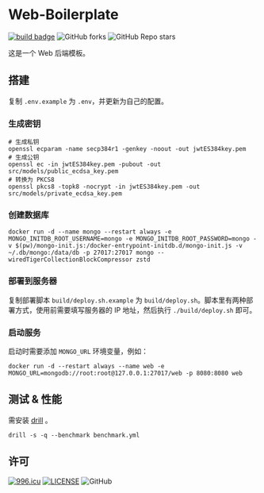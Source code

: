 # Web-Boilerplate

[![build badge](https://github.com/LJason77/Web-Boilerplate/actions/workflows/rust.yml/badge.svg?branch=master)](https://github.com/LJason77/Web-Boilerplate/actions/workflows/rust.yml)
![GitHub forks](https://img.shields.io/github/forks/LJason77/Web-Boilerplate?style=social)
![GitHub Repo stars](https://img.shields.io/github/stars/LJason77/Web-Boilerplate?style=social)

这是一个 Web 后端模板。

## 搭建

复制 `.env.example` 为 `.env`，并更新为自己的配置。

### 生成密钥

```shell
# 生成私钥
openssl ecparam -name secp384r1 -genkey -noout -out jwtES384key.pem
# 生成公钥
openssl ec -in jwtES384key.pem -pubout -out src/models/public_ecdsa_key.pem
# 转换为 PKCS8
openssl pkcs8 -topk8 -nocrypt -in jwtES384key.pem -out src/models/private_ecdsa_key.pem
```

### 创建数据库

```shell
docker run -d --name mongo --restart always -e MONGO_INITDB_ROOT_USERNAME=mongo -e MONGO_INITDB_ROOT_PASSWORD=mongo -v $(pw)/mongo-init.js:/docker-entrypoint-initdb.d/mongo-init.js -v ~/.db/mongo:/data/db -p 27017:27017 mongo --wiredTigerCollectionBlockCompressor zstd
```

### 部署到服务器

复制部署脚本 `build/deploy.sh.example` 为 `build/deploy.sh`。脚本里有两种部署方式，使用前需要填写服务器的 IP 地址，然后执行 `./build/deploy.sh` 即可。

### 启动服务

启动时需要添加 `MONGO_URL` 环境变量，例如：

```shell
docker run -d --restart always --name web -e MONGO_URL=mongodb://root:root@127.0.0.1:27017/web -p 8080:8080 web
```

## 测试 & 性能

需安装 [drill](https://github.com/fcsonline/drill) 。

```shell
drill -s -q --benchmark benchmark.yml
```

## 许可

[![996.icu](https://img.shields.io/badge/link-996.icu-red.svg)](https://996.icu)
[![LICENSE](https://img.shields.io/badge/license-Anti%20996-blue.svg)](https://github.com/996icu/996.ICU/blob/master/LICENSE)
![GitHub](https://img.shields.io/github/license/LJason77/Web-Boilerplate)
